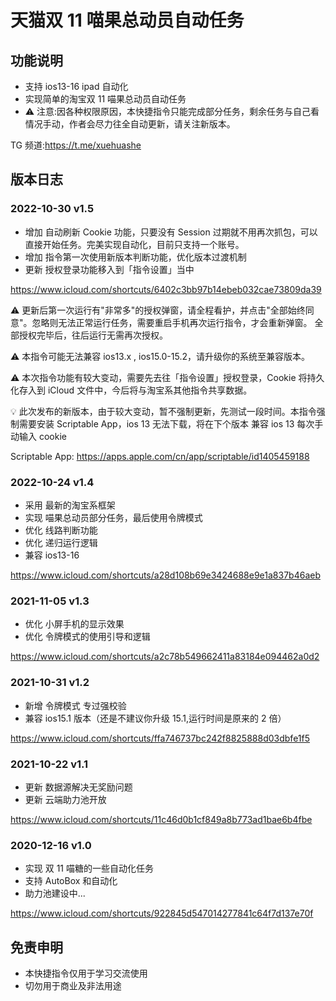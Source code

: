# 天猫双 11 喵果总动员自动任务

## 功能说明

- 支持 ios13-16 ipad 自动化
- 实现简单的淘宝双 11 喵果总动员自动任务
- ⚠️ 注意:因各种权限原因，本快捷指令只能完成部分任务，剩余任务与自己看情况手动，作者会尽力往全自动更新，请关注新版本。

TG 频道:https://t.me/xuehuashe

## 版本日志

### 2022-10-30 v1.5

- 增加 自动刷新 Cookie 功能，只要没有 Session 过期就不用再次抓包，可以直接开始任务。完美实现自动化，目前只支持一个账号。
- 增加 指令第一次使用新版本判断功能，优化版本过渡机制
- 更新 授权登录功能移入到「指令设置」当中

https://www.icloud.com/shortcuts/6402c3bb97b14ebeb032cae73809da39

⚠️ 更新后第一次运行有"非常多"的授权弹窗，请全程看护，并点击"全部始终同意"。忽略则无法正常运行任务，需要重启手机再次运行指令，才会重新弹窗。 全部授权完毕后，往后运行无需再次授权。

⚠️ 本指令可能无法兼容 ios13.x , ios15.0-15.2，请升级你的系统至兼容版本。

⚠️ 本次指令功能有较大变动，需要先去往「指令设置」授权登录，Cookie 将持久化存入到 iCloud 文件中，今后将与淘宝系其他指令共享数据。

💡 此次发布的新版本，由于较大变动，暂不强制更新，先测试一段时间。本指令强制需要安装 Scriptable App，ios 13 无法下载，将在下个版本 兼容 ios 13 每次手动输入 cookie

Scriptable App:
https://apps.apple.com/cn/app/scriptable/id1405459188

### 2022-10-24 v1.4

- 采用 最新的淘宝系框架
- 实现 喵果总动员部分任务，最后使用令牌模式
- 优化 线路判断功能
- 优化 递归运行逻辑
- 兼容 ios13-16

https://www.icloud.com/shortcuts/a28d108b69e3424688e9e1a837b46aeb

### 2021-11-05 v1.3

- 优化 小屏手机的显示效果
- 优化 令牌模式的使用引导和逻辑

https://www.icloud.com/shortcuts/a2c78b549662411a83184e094462a0d2

### 2021-10-31 v1.2

- 新增 令牌模式 专过强校验
- 兼容 ios15.1 版本（还是不建议你升级 15.1,运行时间是原来的 2 倍）

https://www.icloud.com/shortcuts/ffa746737bc242f8825888d03dbfe1f5

### 2021-10-22 v1.1

- 更新 数据源解决无奖励问题
- 更新 云端助力池开放

https://www.icloud.com/shortcuts/11c46d0b1cf849a8b773ad1bae6b4fbe

### 2020-12-16 v1.0

- 实现 双 11 喵糖的一些自动化任务
- 支持 AutoBox 和自动化
- 助力池建设中...

https://www.icloud.com/shortcuts/922845d547014277841c64f7d137e70f

## 免责申明

- 本快捷指令仅用于学习交流使用
- 切勿用于商业及非法用途
